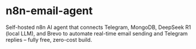 # n8n-email-agent
Self-hosted n8n AI agent that connects Telegram, MongoDB, DeepSeek R1 (local LLM), and Brevo to automate real-time email sending and Telegram replies – fully free, zero-cost build.
